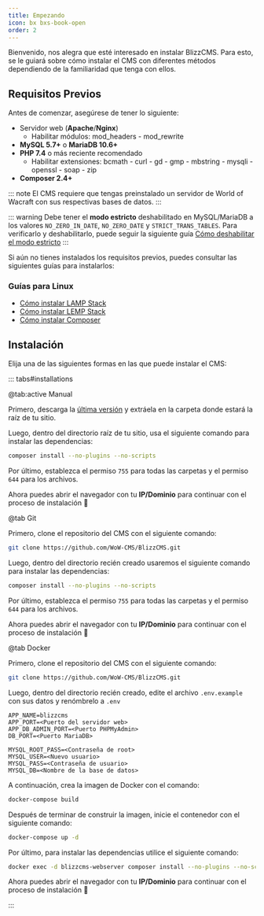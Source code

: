 ```yaml
---
title: Empezando
icon: bx bxs-book-open
order: 2
---
```


Bienvenido, nos alegra que esté interesado en instalar BlizzCMS. Para esto, se le guiará sobre cómo instalar el CMS con diferentes métodos dependiendo de la familiaridad que tenga con ellos.

## Requisitos Previos

Antes de comenzar, asegúrese de tener lo siguiente:

- Servidor web (**Apache**/**Nginx**)
    - Habilitar módulos: mod_headers - mod_rewrite
- **MySQL 5.7+** o **MariaDB 10.6+**
- **PHP 7.4** o más reciente recomendado
    - Habilitar extensiones: bcmath - curl - gd - gmp - mbstring - mysqli - openssl - soap - zip
- **Composer 2.4+**

::: note
El CMS requiere que tengas preinstalado un servidor de World of Wacraft con sus respectivas bases de datos.
:::

::: warning
Debe tener el **modo estricto** deshabilitado en MySQL/MariaDB a los valores `NO_ZERO_IN_DATE`, `NO_ZERO_DATE` y `STRICT_TRANS_TABLES`. Para verificarlo y deshabilitarlo, puede seguir la siguiente guía [Cómo deshabilitar el modo estricto](../blizzcms/guides/database/disable-strict-mode.md)
:::

Si aún no tienes instalados los requisitos previos, puedes consultar las siguientes guías para instalarlos:

### Guías para Linux

- [Cómo instalar LAMP Stack](../blizzcms/guides/linux/lamp-stack.md)
- [Cómo instalar LEMP Stack](../blizzcms/guides/linux/lemp-stack.md)
- [Cómo instalar Composer](../blizzcms/guides/linux/composer.md)

## Instalación

Elija una de las siguientes formas en las que puede instalar el CMS:

::: tabs#installations

@tab:active Manual

Primero, descarga la [última versión](https://github.com/WoW-CMS/BlizzCMS/releases) y extráela en la carpeta donde estará la raíz de tu sitio.

Luego, dentro del directorio raíz de tu sitio, usa el siguiente comando para instalar las dependencias:

```bash
composer install --no-plugins --no-scripts
```

Por último, establezca el permiso `755` para todas las carpetas y el permiso `644` para los archivos.

Ahora puedes abrir el navegador con tu **IP/Dominio** para continuar con el proceso de instalación :tada:

@tab Git

Primero, clone el repositorio del CMS con el siguiente comando:

```bash
git clone https://github.com/WoW-CMS/BlizzCMS.git
```

Luego, dentro del directorio recién creado usaremos el siguiente comando para instalar las dependencias:

```bash
composer install --no-plugins --no-scripts
```

Por último, establezca el permiso `755` para todas las carpetas y el permiso `644` para los archivos.

Ahora puedes abrir el navegador con tu **IP/Dominio** para continuar con el proceso de instalación :tada:

@tab Docker

Primero, clone el repositorio del CMS con el siguiente comando:

```bash
git clone https://github.com/WoW-CMS/BlizzCMS.git
```

Luego, dentro del directorio recién creado, edite el archivo `.env.example` con sus datos y renómbrelo a `.env`

```
APP_NAME=blizzcms
APP_PORT=<Puerto del servidor web>
APP_DB_ADMIN_PORT=<Puerto PHPMyAdmin>
DB_PORT=<Puerto MariaDB>

MYSQL_ROOT_PASS=<Contraseña de root>
MYSQL_USER=<Nuevo usuario>
MYSQL_PASS=<Contraseña de usuario>
MYSQL_DB=<Nombre de la base de datos>
```

A continuación, crea la imagen de Docker con el comando:

```bash
docker-compose build
```

Después de terminar de construir la imagen, inicie el contenedor con el siguiente comando:

```bash
docker-compose up -d
```

Por último, para instalar las dependencias utilice el siguiente comando:

```bash
docker exec -d blizzcms-webserver composer install --no-plugins --no-scripts --no-interaction --no-progress
```

Ahora puedes abrir el navegador con tu **IP/Dominio** para continuar con el proceso de instalación :tada:

:::
